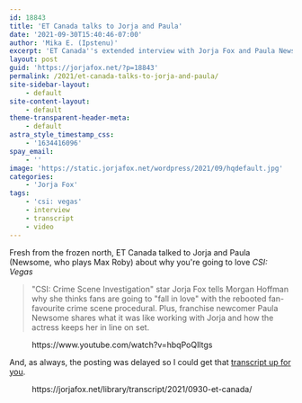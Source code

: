 ```yaml
---
id: 18843
title: 'ET Canada talks to Jorja and Paula'
date: '2021-09-30T15:40:46-07:00'
author: 'Mika E. (Ipstenu)'
excerpt: 'ET Canada''s extended interview with Jorja Fox and Paula Newsome - Why they think you''ll love "CSI: Vegas"'
layout: post
guid: 'https://jorjafox.net/?p=18843'
permalink: /2021/et-canada-talks-to-jorja-and-paula/
site-sidebar-layout:
    - default
site-content-layout:
    - default
theme-transparent-header-meta:
    - default
astra_style_timestamp_css:
    - '1634416096'
spay_email:
    - ''
image: 'https://static.jorjafox.net/wordpress/2021/09/hqdefault.jpg'
categories:
    - 'Jorja Fox'
tags:
    - 'csi: vegas'
    - interview
    - transcript
    - video
---
```


<p>Fresh from the frozen north, ET Canada talked to Jorja and Paula (Newsome, who plays Max Roby) about why you're going to love <em>CSI: Vegas</em></p>

<blockquote class="wp-block-quote"><p>"CSI: Crime Scene Investigation" star Jorja Fox tells Morgan Hoffman why she thinks fans are going to "fall in love" with the rebooted fan-favourite crime scene procedural. Plus, franchise newcomer Paula Newsome shares what it was like working with Jorja and how the actress keeps her in line on set.</p></blockquote>

<figure class="wp-block-embed is-type-video is-provider-youtube wp-block-embed-youtube wp-embed-aspect-16-9 wp-has-aspect-ratio"><div class="wp-block-embed__wrapper">
https://www.youtube.com/watch?v=hbqPoQIltgs
</div></figure>

<p>And, as always, the posting was delayed so I could get that <a href="https://jorjafox.net/library/transcript/2021/0930-et-canada/">transcript up for you</a>.</p>

<figure class="wp-block-embed is-type-wp-embed is-provider-fans-of-lefox-library wp-block-embed-fans-of-lefox-library"><div class="wp-block-embed__wrapper">
https://jorjafox.net/library/transcript/2021/0930-et-canada/
</div></figure>
